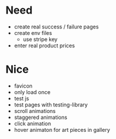 # Need
- create real success / failure pages
- create env files
  - use stripe key
- enter real product prices

# Nice
- favicon
- only load once
- test js
- test pages with testing-library
- scroll animations
- staggered animations
- click animation
- hover animaton for art pieces in gallery
